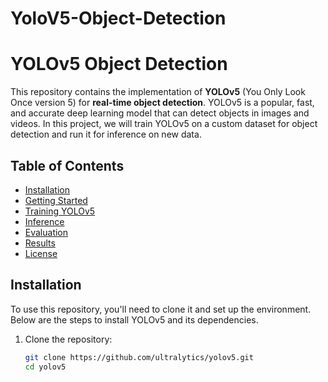 # YoloV5-Object-Detection

# YOLOv5 Object Detection

This repository contains the implementation of **YOLOv5** (You Only Look Once version 5) for **real-time object detection**. YOLOv5 is a popular, fast, and accurate deep learning model that can detect objects in images and videos. In this project, we will train YOLOv5 on a custom dataset for object detection and run it for inference on new data.

## Table of Contents

- [Installation](#installation)
- [Getting Started](#getting-started)
- [Training YOLOv5](#training-yolov5)
- [Inference](#inference)
- [Evaluation](#evaluation)
- [Results](#results)
- [License](#license)

## Installation

To use this repository, you'll need to clone it and set up the environment. Below are the steps to install YOLOv5 and its dependencies.

1. Clone the repository:
   ```bash
   git clone https://github.com/ultralytics/yolov5.git
   cd yolov5
